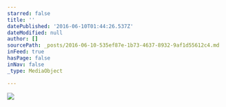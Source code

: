 ```yaml
---
starred: false
title: ''
datePublished: '2016-06-10T01:44:26.537Z'
dateModified: null
author: []
sourcePath: _posts/2016-06-10-535ef87e-1b73-4637-8932-9af1d55612c4.md
inFeed: true
hasPage: false
inNav: false
_type: MediaObject

---
```

![](https://the-grid-user-content.s3-us-west-2.amazonaws.com/c80e2da4-e8dc-41cc-bbd6-c233f3b1876b.jpg)
